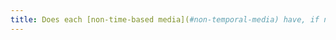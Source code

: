 ```yaml
---
title: Does each [non-time-based media](#non-temporal-media) have, if necessary, an alternative (except in particular cases)?
---
```

